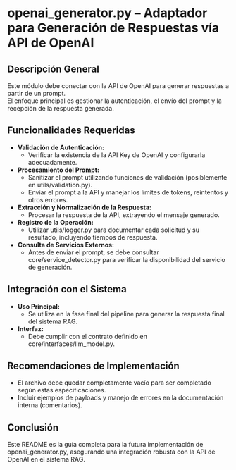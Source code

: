 # openai_generator.py – Adaptador para Generación de Respuestas vía API de OpenAI

## Descripción General
Este módulo debe conectar con la API de OpenAI para generar respuestas a partir de un prompt.  
El enfoque principal es gestionar la autenticación, el envío del prompt y la recepción de la respuesta generada.

## Funcionalidades Requeridas
- **Validación de Autenticación:**  
  - Verificar la existencia de la API Key de OpenAI y configurarla adecuadamente.
- **Procesamiento del Prompt:**  
  - Sanitizar el prompt utilizando funciones de validación (posiblemente en utils/validation.py).
  - Enviar el prompt a la API y manejar los límites de tokens, reintentos y otros errores.
- **Extracción y Normalización de la Respuesta:**  
  - Procesar la respuesta de la API, extrayendo el mensaje generado.
- **Registro de la Operación:**  
  - Utilizar utils/logger.py para documentar cada solicitud y su resultado, incluyendo tiempos de respuesta.
- **Consulta de Servicios Externos:**  
  - Antes de enviar el prompt, se debe consultar core/service_detector.py para verificar la disponibilidad del servicio de generación.

## Integración con el Sistema
- **Uso Principal:**  
  - Se utiliza en la fase final del pipeline para generar la respuesta final del sistema RAG.
- **Interfaz:**  
  - Debe cumplir con el contrato definido en core/interfaces/llm_model.py.

## Recomendaciones de Implementación
- El archivo debe quedar completamente vacío para ser completado según estas especificaciones.
- Incluir ejemplos de payloads y manejo de errores en la documentación interna (comentarios).

## Conclusión
Este README es la guía completa para la futura implementación de openai_generator.py, asegurando una integración robusta con la API de OpenAI en el sistema RAG.
